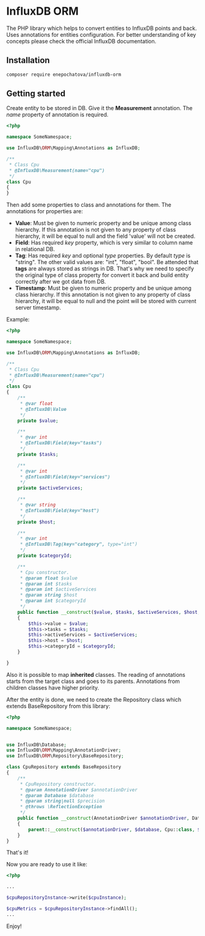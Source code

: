 # InfluxDB ORM
The PHP library which helps to convert entities to InfluxDB points and back. 
Uses annotations for entities configuration. 
For better understanding of key concepts please check the official InfluxDB documentation.

## Installation

```bash
composer require enepochatova/influxdb-orm
```

## Getting started

Create entity to be stored in DB. Give it the <b>Measurement</b> annotation. The <i>name</i> property of annotation is required.

```php
<?php

namespace SomeNamespace;

use InfluxDB\ORM\Mapping\Annotations as InfluxDB;

/**
 * Class Cpu
 * @InfluxDB\Measurement(name="cpu")
 */
class Cpu
{
}
```

Then add some properties to class and annotations for them. 
The annotations for properties are:
 - <b>Value</b>: Must be given to numeric property and be unique among class hierarchy. 
 If this annotation is not given to any property of class hierarchy, 
 it will be equal to null and the field 'value' will not be created.
 - <b>Field</b>: Has required <i>key</i> property, which is very similar to column name in relational DB.
 - <b>Tag</b>: Has required <i>key</i> and optional <i>type</i> properties. By default <i>type</i> is "string". 
  The other valid values are: "int", "float", "bool". 
  Be attended that <b>tags</b> are always stored as strings in DB. 
  That's why we need to specify the original type of class property for convert it back 
  and build entity correctly after we got data from DB.
 - <b>Timestamp</b>: Must be given to numeric property and be unique among class hierarchy. 
 If this annotation is not given to any property of class hierarchy, 
 it will be equal to null and the point will be stored with current server timestamp.
 
 Example:
 
```php
<?php

namespace SomeNamespace;

use InfluxDB\ORM\Mapping\Annotations as InfluxDB;

/**
 * Class Cpu
 * @InfluxDB\Measurement(name="cpu")
 */
class Cpu
{
    /**
     * @var float
     * @InfluxDB\Value
     */
    private $value;

    /**
     * @var int
     * @InfluxDB\Field(key="tasks")
     */
    private $tasks;

    /**
     * @var int
     * @InfluxDB\Field(key="services")
     */
    private $activeServices;

    /**
     * @var string
     * @InfluxDB\Field(key="host")
     */
    private $host;

    /**
     * @var int
     * @InfluxDB\Tag(key="category", type="int")
     */
    private $categoryId;

    /**
     * Cpu constructor.
     * @param float $value
     * @param int $tasks
     * @param int $activeServices
     * @param string $host
     * @param int $categoryId
     */
    public function __construct($value, $tasks, $activeServices, $host, $categoryId)
    {
        $this->value = $value;
        $this->tasks = $tasks;
        $this->activeServices = $activeServices;
        $this->host = $host;
        $this->categoryId = $categoryId;
    }

}
```

Also it is possible to map <b>inherited</b> classes. 
The reading of annotations starts from the target class and goes to its parents.
Annotations from children classes have higher priority.

After the entity is done, we need to create the Repository class which extends BaseRepository from this library: 

```php
<?php

namespace SomeNamespace;


use InfluxDB\Database;
use InfluxDB\ORM\Mapping\AnnotationDriver;
use InfluxDB\ORM\Repository\BaseRepository;

class CpuRepository extends BaseRepository
{
    /**
     * CpuRepository constructor.
     * @param AnnotationDriver $annotationDriver
     * @param Database $database
     * @param string|null $precision
     * @throws \ReflectionException
     */
    public function __construct(AnnotationDriver $annotationDriver, Database $database, string $precision = null)
    {
        parent::__construct($annotationDriver, $database, Cpu::class, $precision);
    }
}
```

That's it!

Now you are ready to use it like: 

```php
<?php

...

$cpuRepositoryInstance->write($cpuInstance);

$cpuMetrics = $cpuRepositoryInstance->findAll();
... 
```


Enjoy!





